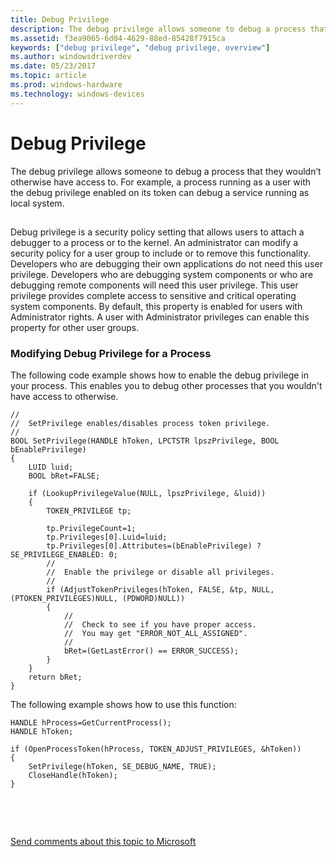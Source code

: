 ```yaml
---
title: Debug Privilege
description: The debug privilege allows someone to debug a process that they wouldn’t otherwise have access to.
ms.assetid: f3ea9065-6d04-4629-88ed-85428f7915ca
keywords: ["debug privilege", "debug privilege, overview"]
ms.author: windowsdriverdev
ms.date: 05/23/2017
ms.topic: article
ms.prod: windows-hardware
ms.technology: windows-devices
---
```


# Debug Privilege


The debug privilege allows someone to debug a process that they wouldn’t otherwise have access to. For example, a process running as a user with the debug privilege enabled on its token can debug a service running as local system.

## <span id="ddk_reading_and_writing_registers_and_flags_dbg"></span><span id="DDK_READING_AND_WRITING_REGISTERS_AND_FLAGS_DBG"></span>


Debug privilege is a security policy setting that allows users to attach a debugger to a process or to the kernel. An administrator can modify a security policy for a user group to include or to remove this functionality. Developers who are debugging their own applications do not need this user privilege. Developers who are debugging system components or who are debugging remote components will need this user privilege. This user privilege provides complete access to sensitive and critical operating system components. By default, this property is enabled for users with Administrator rights. A user with Administrator privileges can enable this property for other user groups.

### <span id="modifying_debug_privilege_for_a_process"></span><span id="MODIFYING_DEBUG_PRIVILEGE_FOR_A_PROCESS"></span>Modifying Debug Privilege for a Process

The following code example shows how to enable the debug privilege in your process. This enables you to debug other processes that you wouldn't have access to otherwise.

```
//
//  SetPrivilege enables/disables process token privilege.
//
BOOL SetPrivilege(HANDLE hToken, LPCTSTR lpszPrivilege, BOOL bEnablePrivilege)
{
    LUID luid;
    BOOL bRet=FALSE;

    if (LookupPrivilegeValue(NULL, lpszPrivilege, &luid))
    {
        TOKEN_PRIVILEGE tp;

        tp.PrivilegeCount=1;
        tp.Privileges[0].Luid=luid;
        tp.Privileges[0].Attributes=(bEnablePrivilege) ? SE_PRIVILEGE_ENABLED: 0;
        //
        //  Enable the privilege or disable all privileges.
        //
        if (AdjustTokenPrivileges(hToken, FALSE, &tp, NULL, (PTOKEN_PRIVILEGES)NULL, (PDWORD)NULL))
        {
            //
            //  Check to see if you have proper access.
            //  You may get "ERROR_NOT_ALL_ASSIGNED".
            //
            bRet=(GetLastError() == ERROR_SUCCESS);
        }
    }
    return bRet;
}
```

The following example shows how to use this function:

```
HANDLE hProcess=GetCurrentProcess();
HANDLE hToken;

if (OpenProcessToken(hProcess, TOKEN_ADJUST_PRIVILEGES, &hToken))
{
    SetPrivilege(hToken, SE_DEBUG_NAME, TRUE);
    CloseHandle(hToken);
}
```

 

 

[Send comments about this topic to Microsoft](mailto:wsddocfb@microsoft.com?subject=Documentation%20feedback%20[debugger\debugger]:%20Debug%20Privilege%20%20RELEASE:%20%285/15/2017%29&body=%0A%0APRIVACY%20STATEMENT%0A%0AWe%20use%20your%20feedback%20to%20improve%20the%20documentation.%20We%20don't%20use%20your%20email%20address%20for%20any%20other%20purpose,%20and%20we'll%20remove%20your%20email%20address%20from%20our%20system%20after%20the%20issue%20that%20you're%20reporting%20is%20fixed.%20While%20we're%20working%20to%20fix%20this%20issue,%20we%20might%20send%20you%20an%20email%20message%20to%20ask%20for%20more%20info.%20Later,%20we%20might%20also%20send%20you%20an%20email%20message%20to%20let%20you%20know%20that%20we've%20addressed%20your%20feedback.%0A%0AFor%20more%20info%20about%20Microsoft's%20privacy%20policy,%20see%20http://privacy.microsoft.com/default.aspx. "Send comments about this topic to Microsoft")




